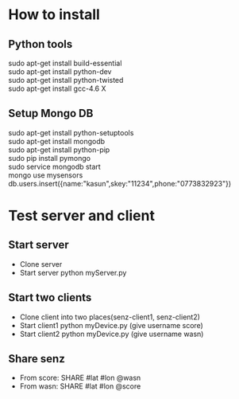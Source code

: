 # How to install

## Python tools

sudo apt-get install build-essential  
sudo apt-get install python-dev  
sudo apt-get install python-twisted  
sudo apt-get install gcc-4.6 X  

## Setup Mongo DB

sudo apt-get install python-setuptools  
sudo apt-get install mongodb  
sudo apt-get install python-pip  
sudo pip install pymongo  
sudo service mongodb start  
mongo
use mysensors  
db.users.insert({name:"kasun",skey:"11234",phone:"0773832923"})  

# Test server and client

## Start server

* Clone server   
* Start server python myServer.py  

## Start two clients
* Clone client into two places(senz-client1, senz-client2)
* Start client1 python myDevice.py (give username score)
* Start client2 python myDevice.py (give username wasn)

## Share senz
* From score: SHARE #lat #lon @wasn 
* From wasn: SHARE #lat #lon @score
